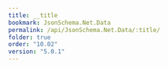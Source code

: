 ```yaml
---
title: __title
bookmark: JsonSchema.Net.Data
permalink: /api/JsonSchema.Net.Data/:title/
folder: true
order: "10.02"
version: "5.0.1"
---
```

